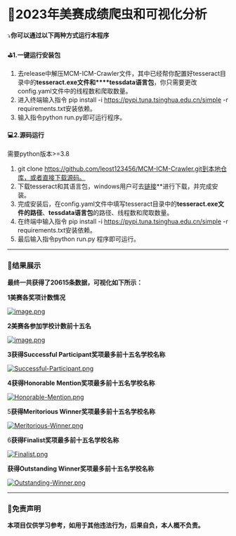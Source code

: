 # :bug:**2023年美赛成绩爬虫和可视化分析**

:arrow_heading_down:**你可以通过以下两种方式运行本程序**

 #### :golf:**1.一键运行安装包**

1. 去release中解压MCM-ICM-Crawler文件，其中已经帮你配置好tesseract目录中的**tesseract.exe文件和****tessdata语言包**，你只需要更改config.yaml文件中的线程数和爬取数量。
2. 进入终端输入指令 pip install -i https://pypi.tuna.tsinghua.edu.cn/simple -r requirements.txt安装依赖。
3. 输入指令python run.py即可运行程序。

#### :computer:**2.源码运行**

需要python版本>=3.8

1. git clone https://github.com/leost123456/MCM-ICM-Crawler.git到本地仓库，或者直接下载源码。
2. 下载tesseract和其语言包，windows用户可去[链接](**https://digi.bib.uni-mannheim.de/tesseract/)**进行下载，并完成安装。
3. 完成安装后，在config.yaml文件中填写tesseract目录中的**tesseract.exe文件的路径**、**tessdata语言包**的路径、线程数和爬取数量。
4. 在终端中输入指令 pip install -i https://pypi.tuna.tsinghua.edu.cn/simple -r requirements.txt安装依赖。
5. 最后输入指令python run.py 程序即可运行。

---

### :black_flag:**结果展示**

**最终一共获得了20615条数据，可视化如下所示：**

**1美赛各奖项计数情况**

[![image.png](https://i.postimg.cc/4yPt6wSP/image.png)](https://postimg.cc/BP8Xs5sP)

**2美赛各参加学校计数前十五名**

[![image.png](https://i.postimg.cc/tgRgPpHK/image.png)](https://postimg.cc/5XG1Wcyg)

**3获得Successful Participant奖项最多前十五名学校名称**

[![Successful-Participant.png](https://i.postimg.cc/dVwQPwDh/Successful-Participant.png)](https://postimg.cc/8jXgL8RG)

**4获得Honorable Mention奖项最多前十五名学校名称**

[![Honorable-Mention.png](https://i.postimg.cc/MG48TSZb/Honorable-Mention.png)](https://postimg.cc/GBkf76yH)

5**获得Meritorious Winner奖项最多前十五名学校名称**

[![Meritorious-Winner.png](https://i.postimg.cc/yYP4R9YN/Meritorious-Winner.png)](https://postimg.cc/566RdXzc)

6**获得Finalist奖项最多前十五名学校名称**

[![Finalist.png](https://i.postimg.cc/59SkKJc7/Finalist.png)](https://postimg.cc/MXXDXhpV)

**获得Outstanding Winner奖项最多前十五名学校名称**

[![Outstanding-Winner.png](https://i.postimg.cc/RCpwZpwC/Outstanding-Winner.png)](https://postimg.cc/F1cYPZPw)

---

### :key:**免责声明**

**本项目仅供学习参考，如用于其他违法行为，后果自负，本人概不负责。**



